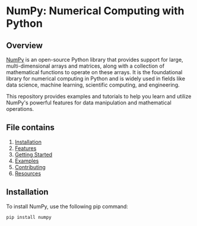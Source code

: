 # NumPy: Numerical Computing with Python

## Overview

[NumPy](https://numpy.org/) is an open-source Python library that provides support for large, multi-dimensional arrays and matrices, along with a collection of mathematical functions to operate on these arrays. It is the foundational library for numerical computing in Python and is widely used in fields like data science, machine learning, scientific computing, and engineering.

This repository provides examples and tutorials to help you learn and utilize NumPy's powerful features for data manipulation and mathematical operations.

## File contains

1. [Installation](#installation)
2. [Features](#features)
3. [Getting Started](#getting-started)
4. [Examples](#examples)
5. [Contributing](#contributing)
6. [Resources](#resources)

## Installation

To install NumPy, use the following pip command:

```bash
pip install numpy
